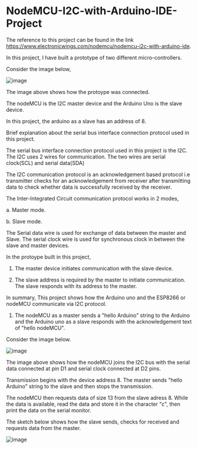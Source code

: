 # NodeMCU-I2C-with-Arduino-IDE-Project
The reference to this project can be found in the link https://www.electronicwings.com/nodemcu/nodemcu-i2c-with-arduino-ide.

In this project, I have built a prototype of two different micro-controllers.

Consider the image below,

![image](https://user-images.githubusercontent.com/105231479/226408126-d86e19d1-8a41-4cec-a0e8-fef521d9fcfb.png)

The image above shows how the protoype was connected.

The nodeMCU is the I2C master device and the Arduino Uno is the slave device.

In this project, the arduino as a slave has an address of 8.

Brief explanation about the serial bus interface connection protocol used in this project.

The serial bus interface connection protocol used in this project is the I2C. The I2C uses 2 wires for
communication. The two wires are serial clock(SCL) and serial data(SDA)

The I2C communication protocol is an acknowledgement based protocol i.e transmitter checks for an acknowledgement 
from receiver after transmitting data to check whether data is successfully received by the receiver.

The Inter-Integrated Circuit communication protocol works in 2 modes,

  a. Master mode.

  b. Slave mode.

The Serial data wire is used for exchange of data between the master and Slave. The serial clock wire is used 
for synchronous clock in between the slave and master devices.

In the protoype built in this project, 

1. The master device initiates communication with the slave device.

2. The slave address is required by the master to initiate communication. The slave responds with its address to the master.

In summary, This project shows how the Arduino uno and the ESP8266 or nodeMCU communicate via I2C protocol.

1. The nodeMCU as a master sends a "hello Arduino" string to the Arduino and the Arduino uno as a slave 
responds with the acknowledgement text of "hello nodeMCU".

Consider the image below.

![image](https://user-images.githubusercontent.com/105231479/226425984-779aa73b-ebf1-4349-bedb-f6a6e646a1b7.png)

The image above shows how the nodeMCU joins the I2C bus with the serial data connected at pin D1 and serial clock connected at D2 pins.

Transmission begins with the device address 8. The master sends "hello Arduino" string to the slave and then stops the transmission.

The nodeMCU then requests data of size 13 from the slave adress 8. While the data is available, read the data and store it in the character "c", then print the data on the serial monitor.

The sketch below shows how the slave sends, checks for received and requests data from the master.

![image](https://user-images.githubusercontent.com/105231479/226431942-dd55fe67-5573-473f-b0b9-f9a63e9b18bd.png)



